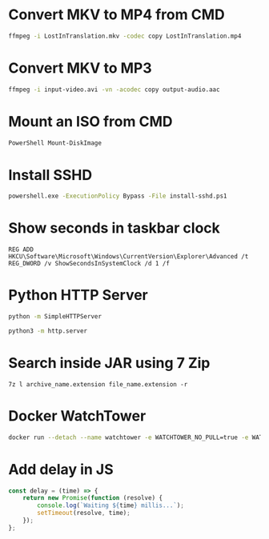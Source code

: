 # Convert MKV to MP4 from CMD
```sh
ffmpeg -i LostInTranslation.mkv -codec copy LostInTranslation.mp4
```

# Convert MKV to MP3

```sh
ffmpeg -i input-video.avi -vn -acodec copy output-audio.aac
```

# Mount an ISO from CMD
```powershell
PowerShell Mount-DiskImage
```

# Install SSHD
```sh
powershell.exe -ExecutionPolicy Bypass -File install-sshd.ps1
```

# Show seconds in taskbar clock
```regedit
REG ADD HKCU\Software\Microsoft\Windows\CurrentVersion\Explorer\Advanced /t REG_DWORD /v ShowSecondsInSystemClock /d 1 /f
```

# Python HTTP Server
```sh
python -m SimpleHTTPServer
```
```sh
python3 -m http.server
```

# Search inside JAR using 7 Zip
```
7z l archive_name.extension file_name.extension -r
```

# Docker WatchTower
```sh
docker run --detach --name watchtower -e WATCHTOWER_NO_PULL=true -e WATCHTOWER_POLL_INTERVAL=5 --volume /var/run/docker.sock:/var/run/docker.sock containrrr/watchtower
```

# Add delay in JS
```javascript
const delay = (time) => {
	return new Promise(function (resolve) {
		console.log(`Waiting ${time} millis...`);
		setTimeout(resolve, time);
	});
};
```
